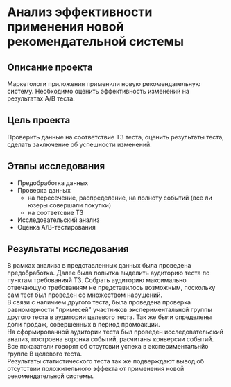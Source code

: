 # Анализ эффективности применения новой рекомендательной системы

## Описание проекта
Маркетологи приложения применили новую рекомендательную систему. Необходимо оценить эффективность изменений на результатах A/B теста.

## Цель проекта
Проверить данные на соответствие ТЗ теста, оценить результаты теста, сделать заключение об успешности изменений.

## Этапы исследования
- Предобработка данных
- Проверка данных
    - на пересечение, распределение, на полноту событий (все ли юзеры совершали покупки)
    - на соответсвие ТЗ
- Исследовательский анализ
- Оценка А/В-тестирования

## Результаты исследования
В рамках анализа в представленных данных была проведена предобработка. Далее была попытка выделить аудиторию теста по пунктам требованияй ТЗ. Собрать аудиторию максимально отвечающую требованиям не представилось возможным, поскольку сам тест был проведен со множеством нарушений.<br/>
В связи с наличием другого теста, была проведена проверка равномерности "примесей" участников экспериментальной группы другого теста в аудитории целевого теста.
Так же были определены доли продаж, совершенных в период промоакции.<br/>
На сформированной аудитории теста был проведен исследовательский анализ, построена воронка событий, расчитаны конверсии событий. Все показатели говорят об отсутсвии успеха в экспериментальнйо группе В целевого теста.<br/>
Результаты статистического теста так же подверждают вывод об отсутствии положительного эффекта от применения новой рекомендательной системы.
